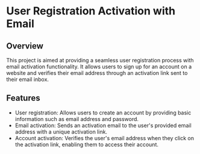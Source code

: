 # User Registration Activation with Email

## Overview

This project is aimed at providing a seamless user registration process with email activation functionality. It allows users to sign up for an account on a website and verifies their email address through an activation link sent to their email inbox.

## Features

* User registration: Allows users to create an account by providing basic information such as email address and password.
* Email activation: Sends an activation email to the user's provided email address with a unique activation link.
* Account activation: Verifies the user's email address when they click on the activation link, enabling them to access their account.
